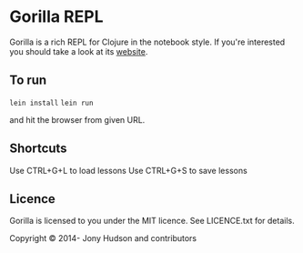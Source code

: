# Gorilla REPL

Gorilla is a rich REPL for Clojure in the notebook style. If you're interested you should take a look at its
[website](http://gorilla-repl.org).

## To run

`lein install`
`lein run`

and hit the browser from given URL.

## Shortcuts

Use CTRL+G+L to load lessons
Use CTRL+G+S to save lessons

## Licence

Gorilla is licensed to you under the MIT licence. See LICENCE.txt for details.

Copyright © 2014- Jony Hudson and contributors
